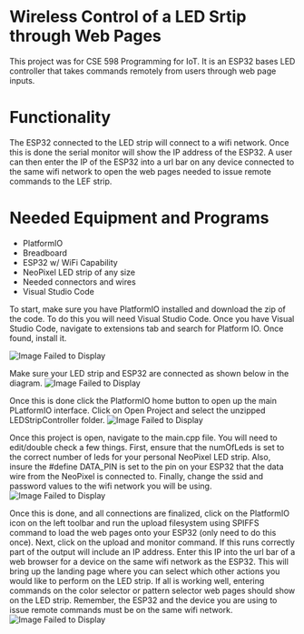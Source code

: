 # Wireless Control of a LED Srtip through Web Pages

This project was for CSE 598 Programming for IoT. It is an ESP32 bases LED controller that takes commands remotely from users through web page inputs.

# Functionality
The ESP32 connected to the LED strip will connect to a wifi network. Once this is done the serial monitor will show the IP address of the ESP32. A user can then enter the IP of the ESP32 into a url bar on any device connected to the same wifi network to open the web pages needed to issue remote commands to the LEF strip.

# Needed Equipment and Programs
* PlatformIO
* Breadboard
* ESP32 w/ WiFi Capability
* NeoPixel LED strip of any size
* Needed connectors and wires
* Visual Studio Code

To start, make sure you have PlatformIO installed and download the zip of the code. To do this you will need Visual Studio Code.
Once you have Visual Studio Code, navigate to extensions tab and search for Platform IO. Once found, install it.

<picture>
  <source media="(prefers-color-scheme: dark)" srcset="https://user-images.githubusercontent.com/44142919/205474835-3154594d-db0c-4467-bacd-8aa17ec0dc45.png">
  <source media="(prefers-color-scheme: light)" srcset="https://user-images.githubusercontent.com/44142919/205474835-3154594d-db0c-4467-bacd-8aa17ec0dc45.png">
  <img alt="Image Failed to Display">
</picture>

Make sure your LED strip and ESP32 are connected as shown below in the diagram.
<picture>
  <source media="(prefers-color-scheme: dark)" srcset="https://user-images.githubusercontent.com/44142919/205474867-2f855dcd-ef28-4ecf-887e-450985329384.png">
  <source media="(prefers-color-scheme: light)" srcset="https://user-images.githubusercontent.com/44142919/205474867-2f855dcd-ef28-4ecf-887e-450985329384.png">
  <img alt="Image Failed to Display">
</picture>

Once this is done click the PlatformIO home button to open up the main PLatformIO interface. Click on Open Project and select the unzipped LEDStripController folder.
<picture>
  <source media="(prefers-color-scheme: dark)" srcset="https://user-images.githubusercontent.com/44142919/205474927-fe9d1fe1-f3d2-4eea-ae04-2d73b3f9113e.png">
  <source media="(prefers-color-scheme: light)" srcset="https://user-images.githubusercontent.com/44142919/205474927-fe9d1fe1-f3d2-4eea-ae04-2d73b3f9113e.png">
  <img alt="Image Failed to Display">
</picture>

Once this project is open, navigate to the main.cpp file. You will need to edit/double check a few things. First, ensure that the numOfLeds is set to the correct number of leds for your personal NeoPixel LED strip. Also, insure the #define DATA_PIN is set to the pin on your ESP32 that the data wire from the NeoPixel is connected to. Finally, change the ssid and password values to the wifi network you will be using. 
<picture>
  <source media="(prefers-color-scheme: dark)" srcset="https://user-images.githubusercontent.com/44142919/205474978-ce9c8957-f54b-485b-ae8d-288ad479a7de.png">
  <source media="(prefers-color-scheme: light)" srcset="https://user-images.githubusercontent.com/44142919/205474978-ce9c8957-f54b-485b-ae8d-288ad479a7de.png">
  <img alt="Image Failed to Display">
</picture>

Once this is done, and all connections are finalized, click on the PlatformIO icon on the left toolbar and run the upload filesystem using SPIFFS command to load the web pages onto your ESP32 (only need to do this once). Next, click on the upload and monitor command. If this runs correctly part of the output will include an IP address. Enter this IP into the url bar of a web browser for a device on the same wifi network as the ESP32. This will bring up the landing page where you can select which other actions you would like to perform on the LED strip. If all is working well, entering commands on the color selector or pattern selector web pages should show on the LED strip. Remember, the ESP32 and the device you are using to issue remote commands must be on the same wifi network.
<picture>
  <source media="(prefers-color-scheme: dark)" srcset="https://user-images.githubusercontent.com/44142919/205475128-8c814a8d-13e0-4380-982c-3cd72899b71a.png">
  <source media="(prefers-color-scheme: light)" srcset="https://user-images.githubusercontent.com/44142919/205475128-8c814a8d-13e0-4380-982c-3cd72899b71a.png">
  <img alt="Image Failed to Display">
</picture>




